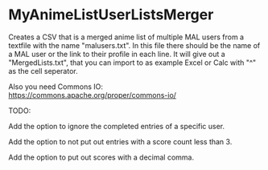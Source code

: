 # MyAnimeListUserListsMerger
Creates a CSV that is a merged anime list of multiple MAL users from a textfile with the name "malusers.txt". In this file there should be the name of a MAL user or the link to their profile in each line. It will give out a "MergedLists.txt", that you can import to as example Excel or Calc with "^" as the cell seperator.

Also you need Commons IO: https://commons.apache.org/proper/commons-io/


TODO:

Add the option to ignore the completed entries of a specific user.

Add the option to not put out entries with a score count less than 3.

Add the option to put out scores with a decimal comma.
